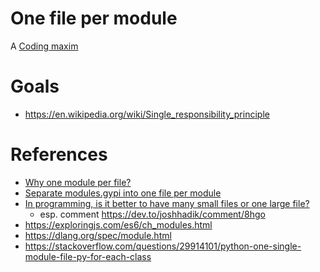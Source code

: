 # One file per module

A [Coding maxim](coding-maxims)

# Goals

* https://en.wikipedia.org/wiki/Single_responsibility_principle

# References

* [Why one module per file?](https://github.com/gocardless/angularjs-style-guide/issues/14)
* [Separate modules.gypi into one file per module](https://groups.google.com/a/chromium.org/forum/#!msg/feature-media-reviews/SbXiCdflBjs/JDW64AXG6ToJ)
* [In programming, is it better to have many small files or one large file?](https://dev.to/cecilelebleu/in-programming-is-it-better-to-have-many-small-files-or-one-large-file-1oom)
  * esp. comment https://dev.to/joshhadik/comment/8hgo
* https://exploringjs.com/es6/ch_modules.html
* https://dlang.org/spec/module.html
* https://stackoverflow.com/questions/29914101/python-one-single-module-file-py-for-each-class
